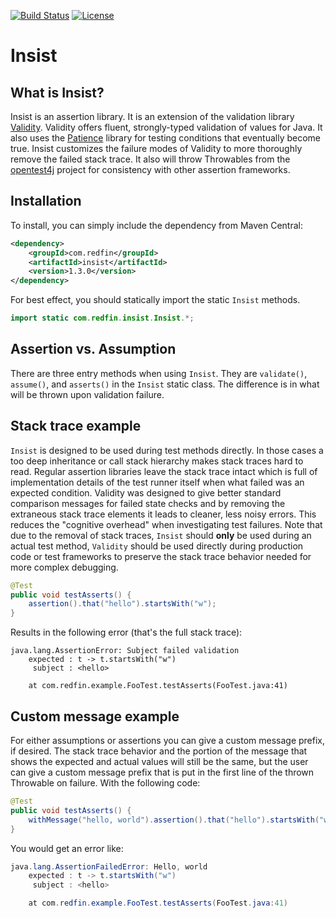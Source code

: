 [![Build Status](https://travis-ci.org/redfin/insist.svg?branch=master)](https://travis-ci.org/redfin/insist)
[![License](http://img.shields.io/:license-apache-brightgreen.svg)](http://www.apache.org/licenses/LICENSE-2.0.html)

# Insist

## What is Insist?

Insist is an assertion library.
It is an extension of the validation library [Validity](https://github.com/redfin/validity).
Validity offers fluent, strongly-typed validation of values for Java.
It also uses the [Patience](https://github.com/redfin/patience) library for testing conditions that eventually become true.
Insist customizes the failure modes of Validity to more thoroughly remove the failed stack trace.
It also will throw Throwables from the [opentest4j](https://github.com/ota4j-team/opentest4j) project for consistency with other assertion frameworks.

## Installation

To install, you can simply include the dependency from Maven Central:

```xml
<dependency>
    <groupId>com.redfin</groupId>
    <artifactId>insist</artifactId>
    <version>1.3.0</version>
</dependency>
```

For best effect, you should statically import the static `Insist` methods.
```java
import static com.redfin.insist.Insist.*;
```

## Assertion vs. Assumption

There are three entry methods when using `Insist`.
They are `validate()`, `assume()`, and `asserts()` in the `Insist` static class.
The difference is in what will be thrown upon validation failure.

## Stack trace example

`Insist` is designed to be used during test methods directly.
In those cases a too deep inheritance or call stack hierarchy makes stack traces hard to read.
Regular assertion libraries leave the stack trace intact which is full of implementation details of the test runner itself when what failed was an expected condition.
Validity was designed to give better standard comparison messages for failed state checks and by removing the extraneous stack trace elements it leads to cleaner, less noisy errors.
This reduces the "cognitive overhead" when investigating test failures.
Note that due to the removal of stack traces, `Insist` should **only** be used during an actual test method, `Validity` should be used directly during production code or test frameworks to preserve the stack trace behavior needed for more complex debugging.

```java
@Test
public void testAsserts() {
    assertion().that("hello").startsWith("w");
}
```
Results in the following error (that's the full stack trace):
```
java.lang.AssertionError: Subject failed validation
    expected : t -> t.startsWith("w")
     subject : <hello>

	at com.redfin.example.FooTest.testAsserts(FooTest.java:41)
```

## Custom message example

For either assumptions or assertions you can give a custom message prefix, if desired.
The stack trace behavior and the portion of the message that shows the expected and actual values will still be the same, but the user can give a custom message prefix that is put in the first line of the thrown Throwable on failure.
With the following code:

```java
@Test
public void testAsserts() {
    withMessage("hello, world").assertion().that("hello").startsWith("w");
}
```

You would get an error like:

```java
java.lang.AssertionFailedError: Hello, world
    expected : t -> t.startsWith("w")
     subject : <hello>

	at com.redfin.example.FooTest.testAsserts(FooTest.java:41)
```
